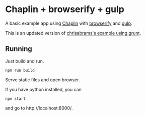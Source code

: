 # Chaplin + browserify + gulp

A basic example app using [Chaplin](http://chaplinjs.org/) with [browserify](http://browserify.org/) and [gulp](http://gulpjs.com/).

This is an updated version of [chrisabrams's example using grunt](https://github.com/chrisabrams/browserify-chaplin-example).

## Running

Just build and run.

```
npm run build
```

Serve static files and open browser.

If you have python installed, you can
```
npm start
```

and go to http://localhost:8000/.
